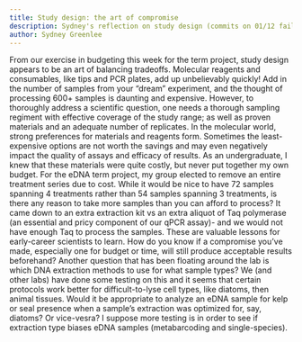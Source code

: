 ```yaml
---
title: Study design: the art of compromise
description: Sydney's reflection on study design (commits on 01/12 failed)
author: Sydney Greenlee
---
```


From our exercise in budgeting this week for the term project, study design appears to be an art of balancing tradeoffs. Molecular reagents and consumables, like tips and PCR plates, add up unbelievably quickly! Add in the number of samples from your “dream” experiment, and the thought of processing 600+ samples is daunting and expensive. However, to thoroughly address a scientific question, one needs a thorough sampling regiment with effective coverage of the study range; as well as proven materials and an adequate number of replicates. In the molecular world, strong preferences for materials and reagents form. Sometimes the least-expensive options are not worth the savings and may even negatively impact the quality of assays and efficacy of results. As an undergraduate, I knew that these materials were quite costly, but never put together my own budget. For the eDNA term project, my group elected to remove an entire treatment series due to cost. While it would be nice to have 72 samples spanning 4 treatments rather than 54 samples spanning 3 treatments, is there any reason to take more samples than you can afford to process? It came down to an extra extraction kit vs an extra aliquot of Taq polymerase (an essential and pricy component of our qPCR assay)- and we would not have enough Taq to process the samples. These are valuable lessons for early-career scientists to learn. How do you know if a compromise you’ve made, especially one for budget or time, will still produce acceptable results beforehand? Another question that has been floating around the lab is which DNA extraction methods to use for what sample types? We (and other labs) have done some testing on this and it seems that certain protocols work better for difficult-to-lyse cell types, like diatoms, then animal tissues. Would it be appropriate to analyze an eDNA sample for kelp or seal presence when a sample’s extraction was optimized for, say, diatoms? Or vice-vesra? I suppose more testing is in order to see if extraction type biases eDNA samples (metabarcoding and single-species).